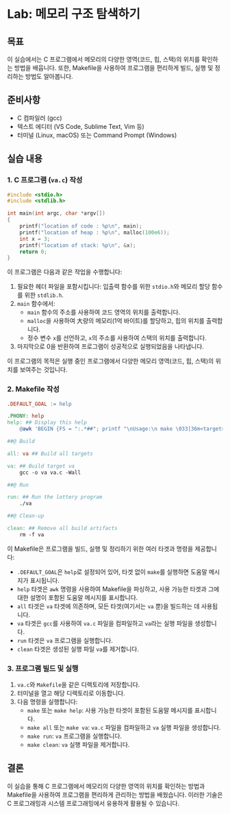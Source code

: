 # Lab: 메모리 구조 탐색하기

## 목표

이 실습에서는 C 프로그램에서 메모리의 다양한 영역(코드, 힙, 스택)의 위치를 확인하는 방법을 배웁니다. 또한, Makefile을 사용하여 프로그램을 편리하게 빌드, 실행 및 정리하는 방법도 알아봅니다.

## 준비사항

- C 컴파일러 (gcc)
- 텍스트 에디터 (VS Code, Sublime Text, Vim 등)
- 터미널 (Linux, macOS) 또는 Command Prompt (Windows)

## 실습 내용

### 1. C 프로그램 (`va.c`) 작성

```c
#include <stdio.h>
#include <stdlib.h>

int main(int argc, char *argv[])
{
    printf("location of code : %p\n", main);
    printf("location of heap : %p\n", malloc(100e6));
    int x = 3;
    printf("location of stack: %p\n", &x);
    return 0;
}
```

이 프로그램은 다음과 같은 작업을 수행합니다:

1. 필요한 헤더 파일을 포함시킵니다: 입출력 함수를 위한 `stdio.h`와 메모리 할당 함수를 위한 `stdlib.h`.
2. `main` 함수에서:
   - `main` 함수의 주소를 사용하여 코드 영역의 위치를 출력합니다.
   - `malloc`을 사용하여 大량의 메모리(1억 바이트)를 할당하고, 힙의 위치를 출력합니다.
   - 정수 변수 `x`를 선언하고, `x`의 주소를 사용하여 스택의 위치를 출력합니다.
3. 마지막으로 0을 반환하여 프로그램이 성공적으로 실행되었음을 나타냅니다.

이 프로그램의 목적은 실행 중인 프로그램에서 다양한 메모리 영역(코드, 힙, 스택)의 위치를 보여주는 것입니다.

### 2. Makefile 작성

```makefile
.DEFAULT_GOAL := help

.PHONY: help
help: ## Display this help
	@awk 'BEGIN {FS = ":.*##"; printf "\nUsage:\n make \033[36m<target>\033[0m\n"} /^[a-zA-Z_-]+:.*?##/ { printf " \033[36m%-25s\033[0m %s\n", $$1, $$2 } /^##@/ { printf "\n\033[1m%s\033[0m\n", substr($$0, 5) } ' $(MAKEFILE_LIST)

##@ Build

all: va ## Build all targets

va: ## Build target va
	gcc -o va va.c -Wall

##@ Run

run: ## Run the lottery program
	./va

##@ Clean-up

clean: ## Remove all build artifacts
	rm -f va
```

이 Makefile은 프로그램을 빌드, 실행 및 정리하기 위한 여러 타겟과 명령을 제공합니다:

- `.DEFAULT_GOAL`은 `help`로 설정되어 있어, 타겟 없이 `make`를 실행하면 도움말 메시지가 표시됩니다.
- `help` 타겟은 `awk` 명령을 사용하여 Makefile을 파싱하고, 사용 가능한 타겟과 그에 대한 설명이 포함된 도움말 메시지를 표시합니다.
- `all` 타겟은 `va` 타겟에 의존하며, 모든 타겟(여기서는 `va` 뿐)을 빌드하는 데 사용됩니다.
- `va` 타겟은 `gcc`를 사용하여 `va.c` 파일을 컴파일하고 `va`라는 실행 파일을 생성합니다.
- `run` 타겟은 `va` 프로그램을 실행합니다.
- `clean` 타겟은 생성된 실행 파일 `va`를 제거합니다.

### 3. 프로그램 빌드 및 실행

1. `va.c`와 `Makefile`을 같은 디렉토리에 저장합니다.
2. 터미널을 열고 해당 디렉토리로 이동합니다.
3. 다음 명령을 실행합니다:
   - `make` 또는 `make help`: 사용 가능한 타겟이 포함된 도움말 메시지를 표시합니다.
   - `make all` 또는 `make va`: `va.c` 파일을 컴파일하고 `va` 실행 파일을 생성합니다.
   - `make run`: `va` 프로그램을 실행합니다.
   - `make clean`: `va` 실행 파일을 제거합니다.

## 결론

이 실습을 통해 C 프로그램에서 메모리의 다양한 영역의 위치를 확인하는 방법과 Makefile을 사용하여 프로그램을 편리하게 관리하는 방법을 배웠습니다. 이러한 기술은 C 프로그래밍과 시스템 프로그래밍에서 유용하게 활용될 수 있습니다.
